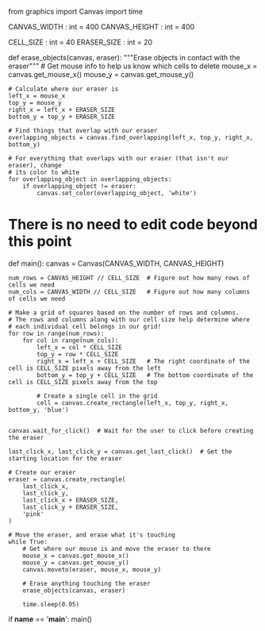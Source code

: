 <!-- Problem Statement
Implement an 'eraser' on a canvas.

The canvas consists of a grid of blue 'cells' which are drawn as rectangles on the screen. We then create an eraser rectangle which, when dragged around the canvas, sets all of the rectangles it is in contact with to white. -->


from graphics import Canvas
import time
    
CANVAS_WIDTH : int = 400
CANVAS_HEIGHT : int = 400

CELL_SIZE : int = 40
ERASER_SIZE : int = 20

def erase_objects(canvas, eraser):
    """Erase objects in contact with the eraser"""
    # Get mouse info to help us know which cells to delete
    mouse_x = canvas.get_mouse_x()
    mouse_y = canvas.get_mouse_y()
    
    # Calculate where our eraser is
    left_x = mouse_x
    top_y = mouse_y
    right_x = left_x + ERASER_SIZE
    bottom_y = top_y + ERASER_SIZE
    
    # Find things that overlap with our eraser
    overlapping_objects = canvas.find_overlapping(left_x, top_y, right_x, bottom_y)
    
    # For everything that overlaps with our eraser (that isn't our eraser), change
    # its color to white
    for overlapping_object in overlapping_objects:
        if overlapping_object != eraser:
            canvas.set_color(overlapping_object, 'white')

# There is no need to edit code beyond this point

def main():
    canvas = Canvas(CANVAS_WIDTH, CANVAS_HEIGHT)
    
    num_rows = CANVAS_HEIGHT // CELL_SIZE  # Figure out how many rows of cells we need
    num_cols = CANVAS_WIDTH // CELL_SIZE   # Figure out how many columns of cells we need
    
    # Make a grid of squares based on the number of rows and columns.
    # The rows and columns along with our cell size help determine where
    # each individual cell belongs in our grid!
    for row in range(num_rows):
        for col in range(num_cols):
            left_x = col * CELL_SIZE
            top_y = row * CELL_SIZE
            right_x = left_x + CELL_SIZE   # The right coordinate of the cell is CELL_SIZE pixels away from the left
            bottom_y = top_y + CELL_SIZE   # The bottom coordinate of the cell is CELL_SIZE pixels away from the top
            
            # Create a single cell in the grid
            cell = canvas.create_rectangle(left_x, top_y, right_x, bottom_y, 'blue')
            
            
    canvas.wait_for_click()  # Wait for the user to click before creating the eraser
    
    last_click_x, last_click_y = canvas.get_last_click()  # Get the starting location for the eraser
    
    # Create our eraser
    eraser = canvas.create_rectangle(
        last_click_x, 
        last_click_y, 
        last_click_x + ERASER_SIZE, 
        last_click_y + ERASER_SIZE, 
        'pink'
    )
    
    # Move the eraser, and erase what it's touching
    while True:
        # Get where our mouse is and move the eraser to there
        mouse_x = canvas.get_mouse_x()
        mouse_y = canvas.get_mouse_y()
        canvas.moveto(eraser, mouse_x, mouse_y)
        
        # Erase anything touching the eraser
        erase_objects(canvas, eraser) 
        
        time.sleep(0.05)


if __name__ == '__main__':
    main()